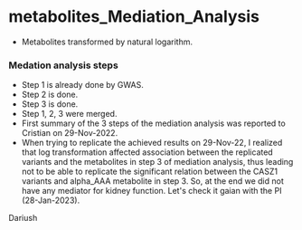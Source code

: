 # metabolites_Mediation_Analysis

- Metabolites transformed by natural logarithm.

### Medation analysis steps
- Step 1 is already done by GWAS.
- Step 2 is done.
- Step 3 is done.
- Step 1, 2, 3 were merged.
- First summary of the 3 steps of the mediation analysis was reported to Cristian on 29-Nov-2022.
- When trying to replicate the achieved results on 29-Nov-22, I realized that log transformation affected association between the replicated variants and the metabolites in step 3 of mediation analysis, thus leading not to be able to replicate the significant relation between the CASZ1 variants and alpha_AAA metabolite in step 3. So, at the end we did not have any mediator for kidney function. Let's check it gaian with the PI (28-Jan-2023).

Dariush
